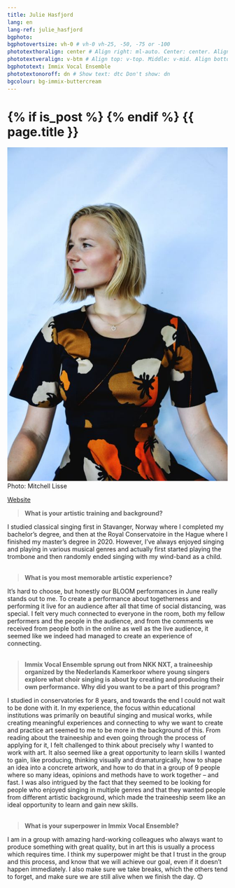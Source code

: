 ```yaml
---
title: Julie Hasfjord
lang: en
lang-ref: julie_hasfjord
bgphoto: 
bgphotovertsize: vh-0 # vh-0 vh-25, -50, -75 or -100
phototexthoralign: center # Align right: ml-auto. Center: center. Align left: mr-auto 
phototextveralign: v-btm # Align top: v-top. Middle: v-mid. Align bottom: b-btm 
bgphototext: Immix Vocal Ensemble
phototextonoroff: dn # Show text: dtc Don't show: dn
bgcolour: bg-immix-buttercream
---
```

<h1>
{% if is_post %}
{% endif %}
{{ page.title }}
</h1>

<div class="fr w-third w-third-m w-25-l  ml5 br0">
<img src="/images/bio_images/julie.jpg" alt="Julie Hasfjord"><figcaption class="tr f7">Photo: Mitchell Lisse</figcaption>
</div>

[Website](http://www.juliehasfjord.com/)


> **What is your artistic training and background?**

I studied classical singing first in Stavanger, Norway where I completed my bachelor’s degree, and then at the Royal Conservatoire in the Hague where I finished my master’s degree in 2020. However, I’ve always enjoyed singing and playing in various musical genres and actually first started playing the trombone and then randomly ended singing with my wind-band as a child. <br><br>

> **What is you most memorable artistic experience?**

It’s hard to choose, but honestly our BLOOM performances in June really stands out to me. To create a performance about togetherness and performing it live for an audience after all that time of social distancing, was special. I felt very much connected to everyone in the room, both my fellow performers and the people in the audience, and from the comments we received from people both in the online as well as the live audience, it seemed like we indeed had managed to create an experience of connecting. <br><br>

> **Immix Vocal Ensemble sprung out from NKK NXT, a traineeship organized by the Nederlands Kamerkoor where young singers explore what choir singing is about by creating and producing their own performance. Why did you want to be a part of this program?**

I studied in conservatories for 8 years, and towards the end I could not wait to be done with it. In my experience, the focus within educational institutions was primarily on beautiful singing and musical works, while creating meaningful experiences and connecting to why we want to create and practice art seemed to me to be more in the background of this. From reading about the traineeship and even going through the process of applying for it, I felt challenged to think about precisely why I wanted to work with art. It also seemed like a great opportunity to learn skills I wanted to gain, like producing, thinking visually and dramaturgically, how to shape an idea into a concrete artwork, and how to do that in a group of 9 people where so many ideas, opinions and methods have to work together – and fast. I was also intrigued by the fact that they seemed to be looking for people who enjoyed singing in multiple genres and that they wanted people from different artistic background, which made the traineeship seem like an ideal opportunity to learn and gain new skills. <br><br>

> **What is your superpower in Immix Vocal Ensemble?**

I am in a group with amazing hard-working colleagues who always want to produce something with great quality, but in art this is usually a process which requires time. I think my superpower might be that I trust in the group and this process, and know that we will achieve our goal, even if it doesn’t happen immediately. I also make sure we take breaks, which the others tend to forget, and make sure we are still alive when we finish the day. 😊  